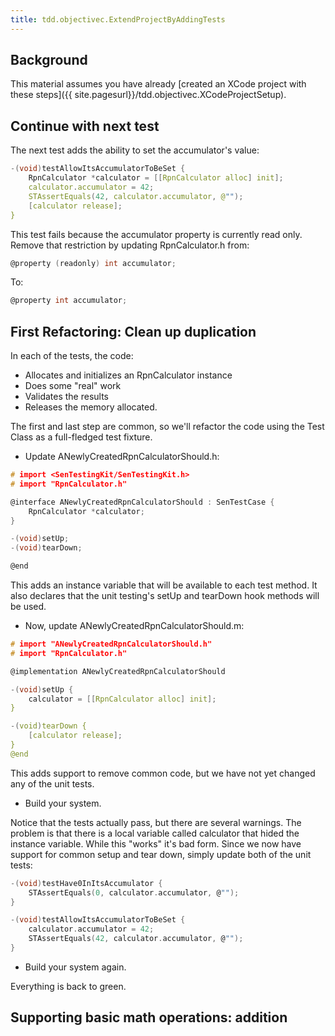 ```yaml
---
title: tdd.objectivec.ExtendProjectByAddingTests
---
```

## Background
This material assumes you have already [created an XCode project with these steps]({{ site.pagesurl}}/tdd.objectivec.XCodeProjectSetup).

## Continue with next test
The next test adds the ability to set the accumulator's value:
```c
-(void)testAllowItsAccumulatorToBeSet {
	RpnCalculator *calculator = [[RpnCalculator alloc] init];
	calculator.accumulator = 42;
	STAssertEquals(42, calculator.accumulator, @"");
	[calculator release];
}
```

This test fails because the accumulator property is currently read only. Remove that restriction by updating RpnCalculator.h from:
```c
@property (readonly) int accumulator;
```

To:
```c
@property int accumulator;
```

## First Refactoring: Clean up duplication
In each of the tests, the code:
* Allocates and initializes an RpnCalculator instance
* Does some "real" work
* Validates the results
* Releases the memory allocated.

The first and last step are common, so we'll refactor the code using the Test Class as a full-fledged test fixture.

* Update ANewlyCreatedRpnCalculatorShould.h:
```c
# import <SenTestingKit/SenTestingKit.h>
# import "RpnCalculator.h"

@interface ANewlyCreatedRpnCalculatorShould : SenTestCase {
	RpnCalculator *calculator;
}

-(void)setUp;
-(void)tearDown;

@end
```

This adds an instance variable that will be available to each test method. It also declares that the unit testing's setUp and tearDown hook methods will be used.

* Now, update ANewlyCreatedRpnCalculatorShould.m:
```c
# import "ANewlyCreatedRpnCalculatorShould.h"
# import "RpnCalculator.h"

@implementation ANewlyCreatedRpnCalculatorShould

-(void)setUp {
	calculator = [[RpnCalculator alloc] init];
}

-(void)tearDown {
	[calculator release];
}
@end
```

This adds support to remove common code, but we have not yet changed any of the unit tests.

* Build your system.

Notice that the tests actually pass, but there are several warnings. The problem is that there is a local variable called calculator that hided the instance variable. While this "works" it's bad form. Since we now have support for common setup and tear down, simply update both of the unit tests:

```c
-(void)testHave0InItsAccumulator {
	STAssertEquals(0, calculator.accumulator, @"");
}

-(void)testAllowItsAccumulatorToBeSet {
	calculator.accumulator = 42;
	STAssertEquals(42, calculator.accumulator, @"");
}
```

* Build your system again.

Everything is back to green.

## Supporting basic math operations: addition